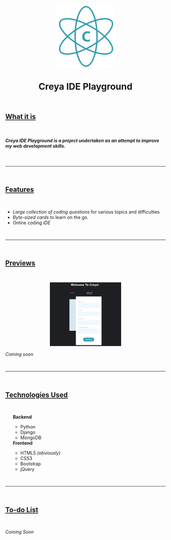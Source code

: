 <p align="center">
  <img src="https://github.com/VedanshKumarKawadkar/Creya-Coding-Playground/blob/master/ide/media/creya.png?raw=true" height=200>
</p>
<h1 align="center">Creya IDE Playground</h1>
<br />

<h2><u>What it is</u></h2>
<br />
<h5><strong>Creya IDE Playground</strong> is a project undertaken as an attempt to improve my web development skills.</h5>

<br />
<hr />
<br />

<h2><u>Features</u></h2>
<br />
<ul>
  <li><em>Large collection of coding questions</em> for various topics and difficulties</li>
  <li><em>Byte-sized cards</em> to learn on the go.</li>
  <li>Online coding <em>IDE</em></li>
</ul>


<br />
<hr />
<br />


<h2><u>Previews</u></h2>
<br />
<p align="center">
  <img src="https://github.com/VedanshKumarKawadkar/Creya-Coding-Playground/blob/master/ide/media/signup%20page.png?raw=true" height=200>
</p>

<p><em>Coming soon</em></p>

<br />
<hr />
<br />

<h2><u>Technologies Used</u></h2>
<br />
<ul>
  <strong>Backend</strong>
  <ul>
    <li>Python</li>
    <li>Django</li>
    <li>MongoDB</li>
  </ul>
  <strong>Frontend</strong>
  <ul>
    <li>HTML5 <em>(obviously)</em></li>
    <li>CSS3</li>
    <li>Bootstrap</li>
    <li>jQuery</li>
  </ul>
</ul>

<br />
<hr />
<br />

<h2><u>To-do List</u></h2>
<br />
<p><em>Coming Soon</em></p>
